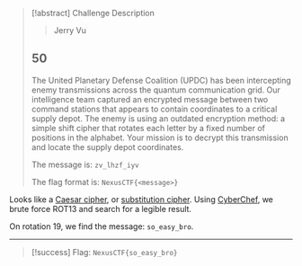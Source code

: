 > [!abstract] Challenge Description
> > Jerry Vu
> ## 50
> The United Planetary Defense Coalition (UPDC) has been intercepting enemy transmissions across the quantum communication grid. Our intelligence team captured an encrypted message between two command stations that appears to contain coordinates to a critical supply depot. The enemy is using an outdated encryption method: a simple shift cipher that rotates each letter by a fixed number of positions in the alphabet. Your mission is to decrypt this transmission and locate the supply depot coordinates.
> 
> The message is: `zv_lhzf_iyv`
> 
> The flag format is: `NexusCTF{<message>}`

Looks like a [Caesar cipher](https://en.wikipedia.org/wiki/Caesar_cipher), or [substitution cipher](https://en.wikipedia.org/wiki/Substitution_cipher).
Using [CyberChef](https://gchq.github.io/CyberChef/#recipe=ROT13_Brute_Force(true,true,false,100,0,true,'')&input=enZfbGh6Zl9peXY), we brute force ROT13 and search for a legible result.

On rotation $19$, we find the message: `so_easy_bro`.

---
> [!success] Flag: `NexusCTF{so_easy_bro}`
